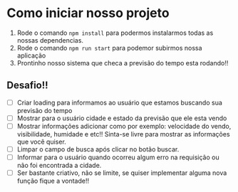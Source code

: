 # Como iniciar nosso projeto

1. Rode o comando `npm install` para podermos instalarmos todas as nossas dependencias.
2. Rode o comando `npm run start` para podemor subirmos nossa aplicação
3. Prontinho nosso sistema que checa a previsão do tempo esta rodando!!



## Desafio!!

- [ ] Criar loading para informamos ao usuário que estamos buscando sua previsão do tempo
- [ ] Mostrar para o usuário cidade e estado da previsão que ele esta vendo
- [ ] Mostrar informações adicionar como por exemplo: velocidade do vendo, visibilidade, humidade e etc!! Sinta-se livre para mostrar as informações que você quiser.
- [ ] Limpar o campo de busca após clicar no botão buscar.
- [ ] Informar para o usuário quando ocorreu algum erro na requisição ou não foi encontrada a cidade.
- [ ] Ser bastante criativo, não se limite, se quiser implementar alguma nova função fique a vontade!! 